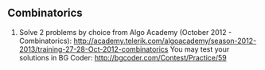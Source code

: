 ## Combinatorics

1. Solve 2 problems by choice from Algo Academy (October 2012 - Combinatorics): http://academy.telerik.com/algoacademy/season-2012-2013/training-27-28-Oct-2012-combinatorics
You may test your solutions in BG Coder: http://bgcoder.com/Contest/Practice/59
